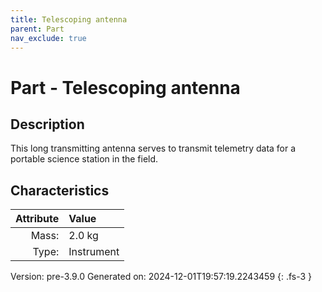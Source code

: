 ```yaml
---
title: Telescoping antenna
parent: Part
nav_exclude: true
---
```

# Part - Telescoping antenna

## Description
This long transmitting antenna serves to transmit telemetry data for a portable science station in the field.&#10;&#9;&#9;

## Characteristics

| Attribute      | Value |
|--------:|:------|
|Mass:|2.0 kg|
|Type:|Instrument|




Version: pre-3.9.0 Generated on: 2024-12-01T19:57:19.2243459
{: .fs-3 }

